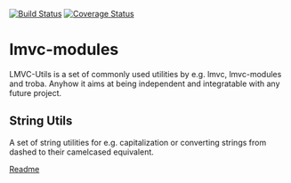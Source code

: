 [![Build Status](https://travis-ci.org/SEP007/lmvc-utils.png)](https://travis-ci.org/SEP007/lmvc-utils)
[![Coverage Status](https://coveralls.io/repos/SEP007/lmvc-utils/badge.png)](https://coveralls.io/r/SEP007/lmvc-utils)

# lmvc-modules

LMVC-Utils is a set of commonly used utilities by e.g. lmvc, lmvc-modules and troba. Anyhow it aims at being independent and integratable with any future project.

## String Utils

A set of string utilities for e.g. capitalization or converting strings from dashed to their camelcased equivalent.

[Readme](lib/Scandio/lmvc/util/string)